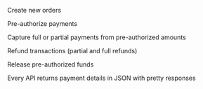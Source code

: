 Create new orders

Pre-authorize payments

Capture full or partial payments from pre-authorized amounts

Refund transactions (partial and full refunds)

Release pre-authorized funds

Every API returns payment details in JSON with pretty responses
